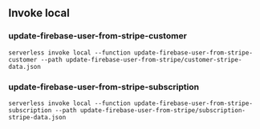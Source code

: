## Invoke local

### update-firebase-user-from-stripe-customer

```console
serverless invoke local --function update-firebase-user-from-stripe-customer --path update-firebase-user-from-stripe/customer-stripe-data.json
```


### update-firebase-user-from-stripe-subscription

```console
serverless invoke local --function update-firebase-user-from-stripe-subscription --path update-firebase-user-from-stripe/subscription-stripe-data.json
```
